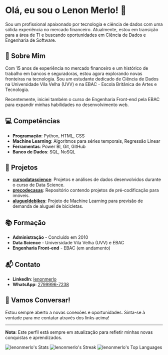 # Olá, eu sou o Lenon Merlo! 👋

Sou um profissional apaixonado por tecnologia e ciência de dados com uma sólida experiência no mercado financeiro. Atualmente, estou em transição para a área de TI e buscando oportunidades em Ciência de Dados e Engenharia de Software.

## 🌟 Sobre Mim

Com 15 anos de experiência no mercado financeiro e um histórico de trabalho em bancos e seguradoras, estou agora explorando novas fronteiras na tecnologia. Sou um estudante dedicado de Ciência de Dados na Universidade Vila Velha (UVV) e na EBAC - Escola Britânica de Artes e Tecnologia.

Recentemente, iniciei também o curso de Engenharia Front-end pela EBAC para expandir minhas habilidades no desenvolvimento web.

## 💻 Competências

- **Programação**: Python, HTML, CSS
- **Machine Learning**: Algoritmos para séries temporais, Regressão Linear
- **Ferramentas**: Power BI, Git, GitHub
- **Banco de Dados**: SQL, NoSQL

## 📂 Projetos

- **[cursodatascience](https://github.com/lenonmerlo/cursodatascience)**: Projetos e análises de dados desenvolvidos durante o curso de Data Science.
- **[precodecasas](https://github.com/lenonmerlo/precodecasas)**: Repositório contendo projetos de pré-codificação para imóveis.
- **[alugueldebikes](https://github.com/lenonmerlo/alugueldebikes)**: Projeto de Machine Learning para previsão de demanda de aluguel de bicicletas.

## 📚 Formação

- **Administração** - Concluído em 2010
- **Data Science** - Universidade Vila Velha (UVV) e EBAC
- **Engenharia Front-end** - EBAC (em andamento)

## 📬 Contato

- **LinkedIn**: [lenonmerlo](https://www.linkedin.com/in/lenonmerlo)
- **WhatsApp**: [2799996-7238](tel:2799996-7238)

## 🚀 Vamos Conversar!

Estou sempre aberto a novas conexões e oportunidades. Sinta-se à vontade para me contatar através dos links acima!

---

**Nota**: Este perfil está sempre em atualização para refletir minhas novas conquistas e aprendizados.

![lenonmerlo's Stats](https://github-readme-stats.vercel.app/api?username=lenonmerlo&theme=highcontrast&show_icons=true&hide_border=true&count_private=true)
![lenonmerlo's Streak](https://github-readme-streak-stats.herokuapp.com/?user=lenonmerlo&theme=highcontrast&hide_border=true)
![lenonmerlo's Top Languages](https://github-readme-stats.vercel.app/api/top-langs/?username=lenonmerlo&theme=highcontrast&show_icons=true&hide_border=true&layout=compact)
